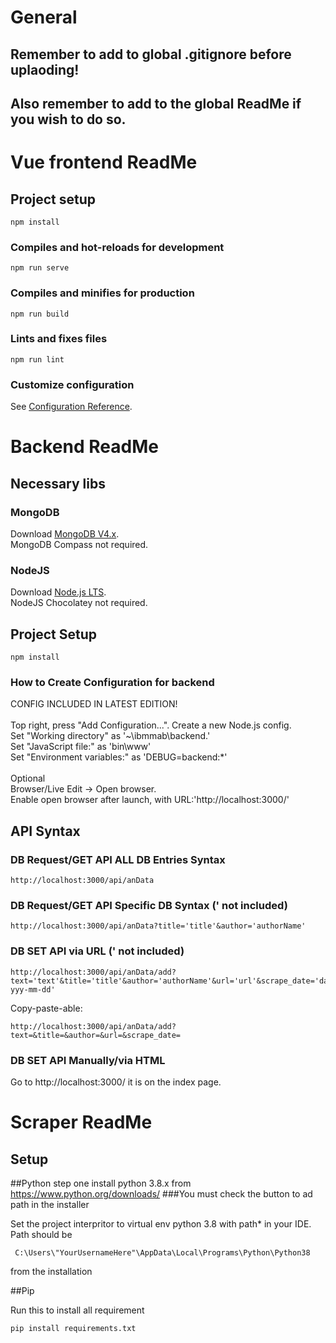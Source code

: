 # General



## Remember to add to global .gitignore before uplaoding!



## Also remember to add to the global ReadMe if you wish to do so.



# Vue frontend ReadMe



## Project setup
```
npm install
```

### Compiles and hot-reloads for development
```
npm run serve
```

### Compiles and minifies for production
```
npm run build
```

### Lints and fixes files
```
npm run lint
```

### Customize configuration
See [Configuration Reference](https://cli.vuejs.org/config/).



# Backend ReadMe

## Necessary libs

### MongoDB
Download [MongoDB V4.x](https://www.mongodb.com/download-center/community). \
MongoDB Compass not required.

### NodeJS
Download [Node.js LTS](https://nodejs.org/). \
NodeJS Chocolatey not required.

## Project Setup
```
npm install
```

### How to Create Configuration for backend
CONFIG INCLUDED IN LATEST EDITION! \
\
Top right, press "Add Configuration...". Create a new Node.js config. \
Set "Working directory" as '~\ibmmab\backend.' \
Set "JavaScript file:" as 'bin\www' \
Set "Environment variables:" as 'DEBUG=backend:*' \
\
Optional \
Browser/Live Edit -> Open browser. \
Enable open browser after launch, with URL:'http://localhost:3000/'

## API Syntax

### DB Request/GET API ALL DB Entries Syntax
```
http://localhost:3000/api/anData
```

### DB Request/GET API Specific DB Syntax (' not included)
```
http://localhost:3000/api/anData?title='title'&author='authorName'
```

### DB SET API via URL (' not included)
```
http://localhost:3000/api/anData/add?text='text'&title='title'&author='authorName'&url='url'&scrape_date='dateFormat-yyy-mm-dd'
```
Copy-paste-able:
```
http://localhost:3000/api/anData/add?text=&title=&author=&url=&scrape_date=
```

### DB SET API Manually/via HTML
Go to http://localhost:3000/ it is on the index page.



# Scraper ReadMe

## Setup

##Python
step one install python 3.8.x from https://www.python.org/downloads/ 
###You must check the button to ad path in the installer

Set the project interpritor to virtual env python 3.8 with path* in your IDE. \
Path should be
```
 C:\Users\"YourUsernameHere"\AppData\Local\Programs\Python\Python38
```
from the installation

##Pip

Run this to install all requirement
```
pip install requirements.txt
```

